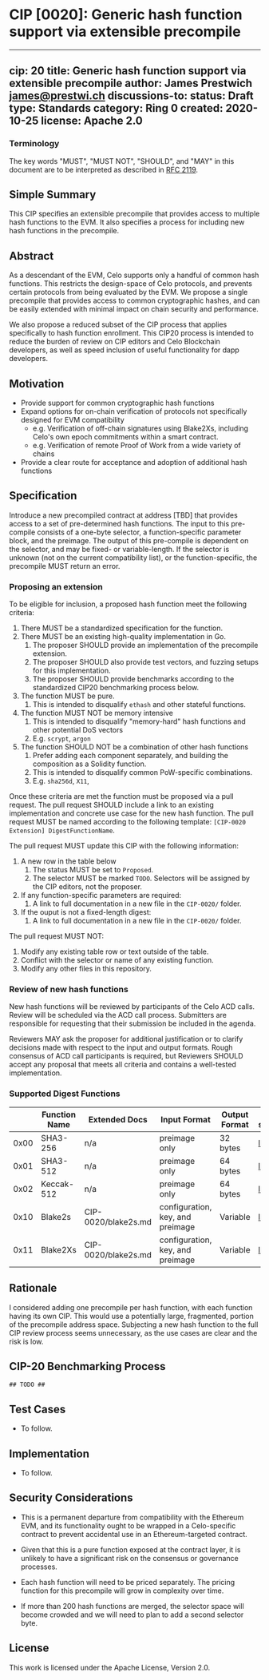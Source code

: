 # CIP [0020]: Generic hash function support via extensible precompile

---
cip: 20
title: Generic hash function support via extensible precompile
author: James Prestwich <james@prestwi.ch>
discussions-to: <URL>
status: Draft
type: Standards
category: Ring 0
created: 2020-10-25
license: Apache 2.0
---

### Terminology

The key words "MUST", "MUST NOT", "SHOULD", and "MAY" in this document are to be interpreted as described in 
[RFC 2119](https://www.rfc-editor.org/rfc/rfc2119.html).

## Simple Summary

This CIP specifies an extensible precompile that provides access to multiple
hash functions to the EVM. It also specifies a process for including new hash 
functions in the precompile.

## Abstract

As a descendant of the EVM, Celo supports only a handful of common hash 
functions. This restricts the design-space of Celo protocols, and prevents
certain protocols from being evaluated by the EVM. We propose a single 
precompile that provides access to common cryptographic hashes, and can
be easily extended with minimal impact on chain security and performance.

We also propose a reduced subset of the CIP process that applies specifically
to hash function enrollment. This CIP20 process is intended to reduce the 
burden of review on CIP editors and Celo Blockchain developers, as well as
speed inclusion of useful functionality for dapp developers. 

## Motivation

- Provide support for common cryptographic hash functions
- Expand options for on-chain verification of protocols not specifically 
designed for EVM compatibility
    - e.g. Verification of off-chain signatures using Blake2Xs, including Celo's 
    own epoch commitments within a smart contract.
    - e.g. Verification of remote Proof of Work from a wide variety of chains
- Provide a clear route for acceptance and adoption of additional hash functions

## Specification

Introduce a new precompiled contract at address [TBD] that provides access to 
a set of pre-determined hash functions. The input to this pre-compile consists 
of a one-byte selector, a function-specific parameter block, and the preimage. 
The output of this pre-compile is dependent on the selector, and may be fixed- 
or variable-length. If the selector is unknown (not on the current 
compatibility list), or the function-specific, the precompile MUST return an 
error.

### Proposing an extension

To be eligible for inclusion, a proposed hash function meet the following 
criteria:

1. There MUST be a standardized specification for the function.
1. There MUST be an existing high-quality implementation in Go.
    1. The proposer SHOULD provide an implementation of the precompile 
    extension.
    1. The proposer SHOULD also provide test vectors, and fuzzing setups
    for this implementation.
    1. The proposer SHOULD provide benchmarks according to the standardized 
    CIP20 benchmarking process below.
1. The function MUST be pure.
    1. This is intended to disqualify `ethash` and other stateful functions.
1. The function MUST NOT be memory intensive
    1. This is intended to disqualify "memory-hard" hash functions and other 
    potential DoS vectors
    1. E.g. `scrypt`, `argon`
1. The function SHOULD NOT be a combination of other hash functions
    1. Prefer adding each component separately, and building the composition
    as a Solidity function.
    1. This is intended to disqualify common PoW-specific combinations.
    1. E.g. `sha256d`, `X11`,

Once these criteria are met the function must be proposed via a pull request. 
The pull request SHOULD include a link to an existing implementation and 
concrete use case for the new hash function. The pull request MUST be named 
according to the following template: `[CIP-0020 Extension] DigestFunctionName`.

The pull request MUST update this CIP with the following information:

1. A new row in the table below
    1. The status MUST be set to `Proposed`.
    1. The selector MUST be marked `TODO`. Selectors will be assigned by the 
    CIP editors, not the proposer.
1. If any function-specific parameters are required:
    1. A link to full documentation in a new file in the `CIP-0020/` folder.
1. If the ouput is not a fixed-length digest:
    1. A link to full documentation in a new file in the `CIP-0020/` folder.


The pull request MUST NOT:

1. Modify any existing table row or text outside of the table.
1. Conflict with the selector or name of any existing function.
1. Modify any other files in this repository.

### Review of new hash functions

New hash functions will be reviewed by participants of the Celo ACD calls.
Review will be scheduled via the ACD call process. Submitters are responsible
for requesting that their submission be included in the agenda.

Reviewers MAY ask the proposer for additional justification or to clarify 
decisions made with respect to the input and output formats. Rough consensus of
ACD call participants is required, but Reviewers SHOULD accept any proposal 
that meets all criteria and contains a well-tested implementation. 

### Supported Digest Functions

<!--
Update using https://www.tablesgenerator.com/markdown_tables
-->

|      | Function Name | Extended Docs       | Input Format                     | Output Format | Link to specification                                            | Status   |
|------|---------------|---------------------|----------------------------------|---------------|------------------------------------------------------------------|----------|
| 0x00 | SHA3-256      | n/a                 | preimage only                    | 32 bytes      | [link](https://nvlpubs.nist.gov/nistpubs/FIPS/NIST.FIPS.202.pdf) | Proposed |
| 0x01 | SHA3-512      | n/a                 | preimage only                    | 64 bytes      | [link](https://nvlpubs.nist.gov/nistpubs/FIPS/NIST.FIPS.202.pdf) | Proposed |
| 0x02 | Keccak-512    | n/a                 | preimage only                    | 64 bytes      | [link](https://nvlpubs.nist.gov/nistpubs/FIPS/NIST.FIPS.202.pdf) | Proposed |
| 0x10 | Blake2s       | CIP-0020/blake2s.md | configuration, key, and preimage | Variable      | [link](https://www.blake2.net/blake2.pdf)                        | Proposed |
| 0x11 | Blake2Xs      | CIP-0020/blake2s.md | configuration, key, and preimage | Variable      | [link](https://www.blake2.net/blake2x.pdf)                        | Proposed |
## Rationale

I considered adding one precompile per hash function, with each function 
having its own CIP. This would use a potentially large, fragmented, portion
of the precompile address space. Subjecting a new hash function to the full CIP
review process seems unnecessary, as the use cases are clear and the risk is 
low.

## CIP-20 Benchmarking Process

`## TODO ##`

## Test Cases

* To follow.

## Implementation

* To follow.

## Security Considerations

- This is a permanent departure from compatibility with the Ethereum EVM, and 
its functionality ought to be wrapped in a Celo-specific contract to prevent 
accidental use in an Ethereum-targeted contract.

- Given that this is a pure function exposed at the contract layer, it is 
unlikely to have a significant risk on the consensus or governance processes.

- Each hash function will need to be priced separately. The pricing function for
this precompile will grow in complexity over time.

- If more than 200 hash functions are merged, the selector space will become 
crowded and we will need to plan to add a second selector byte.

## License
This work is licensed under the Apache License, Version 2.0.
